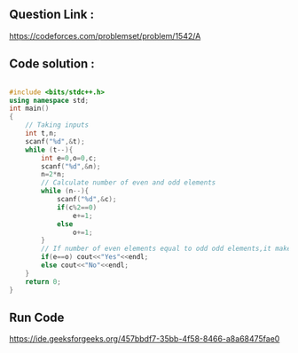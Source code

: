 ## Question Link :

https://codeforces.com/problemset/problem/1542/A

## Code solution :

```cpp

#include <bits/stdc++.h>
using namespace std;
int main()
{
    // Taking inputs
    int t,n;
    scanf("%d",&t);
    while (t--){
        int e=0,o=0,c;
        scanf("%d",&n);
        n=2*n;
        // Calculate number of even and odd elements  
        while (n--){
            scanf("%d",&c);
            if(c%2==0)
                e+=1;
            else
                o+=1;
        }
        // If number of even elements equal to odd odd elements,it makes a pair
        if(e==o) cout<<"Yes"<<endl;
        else cout<<"No"<<endl;
    }
    return 0;
}

```
## Run Code
https://ide.geeksforgeeks.org/457bbdf7-35bb-4f58-8466-a8a68475fae0